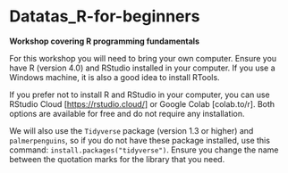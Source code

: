# Datatas_R-for-beginners
**Workshop covering R programming fundamentals**  

For this workshop you will need to bring your own computer. Ensure you have R (version 4.0) and RStudio installed in your computer. If you use a Windows machine, it is also a good idea to install RTools.  

If you prefer not to install R and RStudio in your computer, you can use RStudio Cloud [https://rstudio.cloud/] or Google Colab [colab.to/r]. Both options are available for free and do not require any installation.
  
We will also use the `Tidyverse` package (version 1.3 or higher) and `palmerpenguins`, so if you do not have these package installed, use this command: `install.packages("tidyverse")`. Ensure you change the name between the quotation marks for the library that you need.